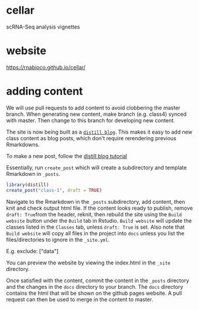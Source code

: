 # cellar
scRNA-Seq analysis vignettes

# website  

https://rnabioco.github.io/cellar/ 


# adding content

We will use pull requests to add content to avoid clobbering the master branch. When generating new content, make branch (e.g. class4) synced with master. Then change to this branch for developing new content. 

The site is now being built as a [`distill blog`](https://rstudio.github.io/distill/). This makes it easy to add new class content as blog posts, which don't require rerendering previous Rmarkdowns. 

To make a new post, follow the [distill blog tutorial]( https://rstudio.github.io/distill/blog.html)

Essentially, run `create_post` which will create a subdirectory and template Rmarkdown in `_posts`. 

```r
library(distill)
create_post("class-1", draft = TRUE)
```

Navigate to the Rmarkdown in the `_posts` subdirectory, add content, then knit and check output html file. If the content looks ready to publish, remove `draft: True`from the header, reknit, then rebuild the site using the `Build website` button under the `Build` tab in Rstudio. `Build website` will update the classes listed in the `Classes` tab, unless `draft: True` is set. Also note that `Build website` will copy all files in the project into `docs` unless you list the files/directories to ignore in the `_site.yml`.

E.g. exclude: ["data"] 

You can preview the website by viewing the index.html in the `_site` directory. 

Once satisfied with the content, commit the content in the `_posts` directory and the changes in the `docs` directory to your branch. The `docs` directory contains the html that will be shown on the github pages website. A pull request can then be used to merge in the content to master. 

